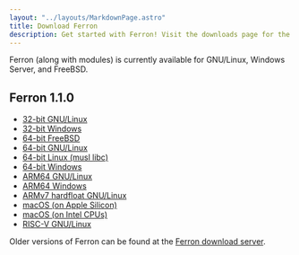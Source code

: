 ```yaml
---
layout: "../layouts/MarkdownPage.astro"
title: Download Ferron
description: Get started with Ferron! Visit the downloads page for the latest stable releases to find your perfect fit!
---
```


Ferron (along with modules) is currently available for GNU/Linux, Windows Server, and FreeBSD.

## Ferron 1.1.0

- [32-bit GNU/Linux](https://downloads.ferronweb.org/1.1.0/ferron-1.1.0-i686-unknown-linux-gnu.zip)
- [32-bit Windows](https://downloads.ferronweb.org/1.1.0/ferron-1.1.0-i686-pc-windows-msvc.zip)
- [64-bit FreeBSD](https://downloads.ferronweb.org/1.1.0/ferron-1.1.0-x86_64-unknown-freebsd.zip)
- [64-bit GNU/Linux](https://downloads.ferronweb.org/1.1.0/ferron-1.1.0-x86_64-unknown-linux-gnu.zip)
- [64-bit Linux (musl libc)](https://downloads.ferronweb.org/1.1.0/ferron-1.1.0-x86_64-unknown-linux-musl.zip)
- [64-bit Windows](https://downloads.ferronweb.org/1.1.0/ferron-1.1.0-x86_64-pc-windows-msvc.zip)
- [ARM64 GNU/Linux](https://downloads.ferronweb.org/1.1.0/ferron-1.1.0-aarch64-unknown-linux-gnu.zip)
- [ARM64 Windows](https://downloads.ferronweb.org/1.1.0/ferron-1.1.0-aarch64-pc-windows-msvc.zip)
- [ARMv7 hardfloat GNU/Linux](https://downloads.ferronweb.org/1.1.0/ferron-1.1.0-armv7-unknown-linux-gnueabihf.zip)
- [macOS (on Apple Silicon)](https://downloads.ferronweb.org/1.1.0/ferron-1.1.0-aarch64-apple-darwin.zip)
- [macOS (on Intel CPUs)](https://downloads.ferronweb.org/1.1.0/ferron-1.1.0-x86_64-apple-darwin.zip)
- [RISC-V GNU/Linux](https://downloads.ferronweb.org/1.1.0/ferron-1.1.0-riscv64gc-unknown-linux-gnu.zip)

Older versions of Ferron can be found at the [Ferron download server](https://downloads.ferronweb.org/).
